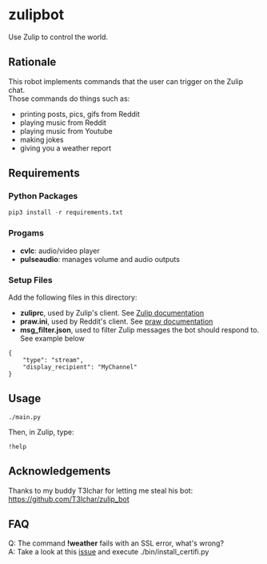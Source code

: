 # zulipbot
Use Zulip to control the world.

## Rationale

This robot implements commands that the user can trigger on the Zulip chat.  
Those commands do things such as:
  - printing posts, pics, gifs from Reddit
  - playing music from Reddit
  - playing music from Youtube
  - making jokes
  - giving you a weather report

## Requirements

### Python Packages
```python
pip3 install -r requirements.txt
```
### Progams
  - **cvlc**: audio/video player
  - **pulseaudio**: manages volume and audio outputs

### Setup Files
Add the following files in this directory:
  - **zuliprc**, used by Zulip's client. See [Zulip documentation](https://zulip.com/api/running-bots)
  - **praw.ini**, used by Reddit's client. See [praw documentation](https://praw.readthedocs.io/en/latest/getting_started/configuration/prawini.html)
  - **msg_filter.json**, used to filter Zulip messages the bot should respond to. See example below

```
{
    "type": "stream",
    "display_recipient": "MyChannel"
}
```

## Usage
```shell
./main.py
```
Then, in Zulip, type:
```
!help
```

## Acknowledgements

Thanks to my buddy T3lchar for letting me steal his bot: https://github.com/T3lchar/zulip_bot

## FAQ

Q: The command **!weather** fails with an SSL error, what's wrong?  
A: Take a look at this [issue](https://stackoverflow.com/questions/44649449/brew-installation-of-python-3-6-1-ssl-certificate-verify-failed-certificate/44649450#44649450) and execute ./bin/install_certifi.py
